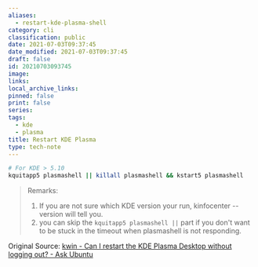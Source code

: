 ```yaml
---
aliases:
  - restart-kde-plasma-shell
category: cli
classification: public
date: 2021-07-03T09:37:45
date_modified: 2021-07-03T09:37:45
draft: false
id: 20210703093745
image: 
links: 
local_archive_links: 
pinned: false
print: false
series: 
tags:
  - kde
  - plasma
title: Restart KDE Plasma
type: tech-note
---
```


```sh
# For KDE > 5.10
kquitapp5 plasmashell || killall plasmashell && kstart5 plasmashell
```

> Remarks:
> 1. If you are not sure which KDE version your run, kinfocenter --version will tell you.
> 2. you can skip the `kquitapp5 plasmashell ||` part if you don't want to be stuck in the timeout when plasmashell is not responding.

Original Source: [kwin - Can I restart the KDE Plasma Desktop without logging out? - Ask Ubuntu](https://askubuntu.com/questions/481329/can-i-restart-the-kde-plasma-desktop-without-logging-out)